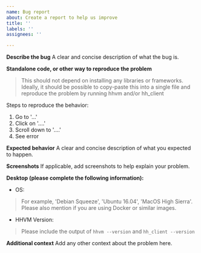 ```yaml
---
name: Bug report
about: Create a report to help us improve
title: ''
labels: ''
assignees: ''

---
```


**Describe the bug**
A clear and concise description of what the bug is.

**Standalone code, or other way to reproduce the problem**
> This should not depend on installing any libraries or frameworks. Ideally, it should be possible to copy-paste this into a single file and reproduce the problem by running hhvm and/or hh_client

Steps to reproduce the behavior:
1. Go to '...'
2. Click on '....'
3. Scroll down to '....'
4. See error

**Expected behavior**
A clear and concise description of what you expected to happen.

**Screenshots**
If applicable, add screenshots to help explain your problem.

**Desktop (please complete the following information):**
 - OS: 
> For example, 'Debian Squeeze', 'Ubuntu 16.04', 'MacOS High Sierra'. Please also mention if you are using Docker or similar images.
 - HHVM Version: 
> Please include the output of `hhvm --version` and `hh_client --version`

**Additional context**
Add any other context about the problem here.
